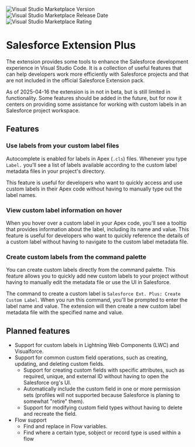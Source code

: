 ![Visual Studio Marketplace Version](https://img.shields.io/visual-studio-marketplace/v/wisefox.sf-ext-plus?link=https%3A%2F%2Fmarketplace.visualstudio.com%2Fitems%3FitemName%3Dwisefox.sf-ext-plus) ![Visual Studio Marketplace Release Date](https://img.shields.io/visual-studio-marketplace/release-date/wisefox.sf-ext-plus?link=https%3A%2F%2Fmarketplace.visualstudio.com%2Fitems%3FitemName%3Dwisefox.sf-ext-plus) ![Visual Studio Marketplace Rating](https://img.shields.io/visual-studio-marketplace/stars/wisefox.sf-ext-plus?link=https%3A%2F%2Fmarketplace.visualstudio.com%2Fitems%3FitemName%3Dwisefox.sf-ext-plus)

# Salesforce Extension Plus

The extension provides some tools to enhance the Salesforce development experience in Visual Studio Code. It is a collection of useful features that can help developers work more efficiently with Salesforce projects and that are not included in the official Salesforce Extension pack.

As of 2025-04-16 the extension is in not in beta, but is still limited in functionality. Some features should be added in the future, but for now it centers on providing some assistance for working with custom labels in an Salesforce project workspace.

## Features

### Use labels from your custom label files

Autocomplete is enabled for labels in Apex (`.cls`) files. Whenever you type `Label.` you'll see a list of labels available according to the custom label metadata files in your project's directory.

This feature is useful for developers who want to quickly access and use custom labels in their Apex code without having to manually type out the label names.

### View custom label information on hover

When you hover over a custom label in your Apex code, you'll see a tooltip that provides information about the label, including its name and value. This feature is useful for developers who want to quickly reference the details of a custom label without having to navigate to the custom label metadata file.

### Create custom labels from the command palette

You can create custom labels directly from the command palette. This feature allows you to quickly add new custom labels to your project without having to manually edit the metadata file or use the UI in Salesforce.

The command to create a custom label is `Salesforce Ext. Plus: Create Custom Label`. When you run this command, you'll be prompted to enter the label name and value. The extension will then create a new custom label metadata file with the specified name and value.


## Planned features

- Support for custom labels in Lightning Web Components (LWC) and Visualforce.
- Support for common custom field operations, such as creating, updating, and deleting custom fields.
  - Support for creating custom fields with specific attributes, such as required, unique, and external ID without having to open the Salesforce org's UI.
  - Automatically include the custom field in one or more permission sets (profiles will not supported because Salesforce is planing to somewhat "retire" them).
  - Support for modifying custom field types without having to delete and recreate the field.
- Flow support
  - Find and replace in Flow variables.
  - Find where a certain type, sobject or record type is used within a flow
